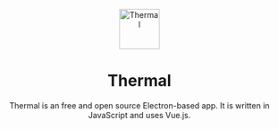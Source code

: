<p align="center">
	<a href="https://thermal.netlify.com">
		<img src="https://thermal.netlify.com/images/logo.png" alt="Thermal" height="72" />
	</a>
</p>
<h1 align="center">
	Thermal
</h1>


<p align="center">
	Thermal is an free and open source Electron-based app. It is written in JavaScript and uses Vue.js.
</p>

